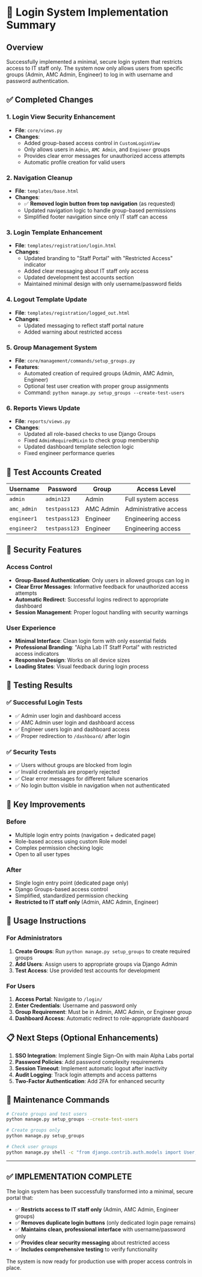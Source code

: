 # 🔐 Login System Implementation Summary

## Overview

Successfully implemented a minimal, secure login system that restricts access to IT staff only. The system now only allows users from specific groups (Admin, AMC Admin, Engineer) to log in with username and password authentication.

## ✅ Completed Changes

### 1. **Login View Security Enhancement**

- **File**: `core/views.py`
- **Changes**:
  - Added group-based access control in `CustomLoginView`
  - Only allows users in `Admin`, `AMC Admin`, and `Engineer` groups
  - Provides clear error messages for unauthorized access attempts
  - Automatic profile creation for valid users

### 2. **Navigation Cleanup**

- **File**: `templates/base.html`
- **Changes**:
  - ✅ **Removed login button from top navigation** (as requested)
  - Updated navigation logic to handle group-based permissions
  - Simplified footer navigation since only IT staff can access

### 3. **Login Template Enhancement**

- **File**: `templates/registration/login.html`
- **Changes**:
  - Updated branding to "Staff Portal" with "Restricted Access" indicator
  - Added clear messaging about IT staff only access
  - Updated development test accounts section
  - Maintained minimal design with only username/password fields

### 4. **Logout Template Update**

- **File**: `templates/registration/logged_out.html`
- **Changes**:
  - Updated messaging to reflect staff portal nature
  - Added warning about restricted access

### 5. **Group Management System**

- **File**: `core/management/commands/setup_groups.py`
- **Features**:
  - Automated creation of required groups (Admin, AMC Admin, Engineer)
  - Optional test user creation with proper group assignments
  - Command: `python manage.py setup_groups --create-test-users`

### 6. **Reports Views Update**

- **File**: `reports/views.py`
- **Changes**:
  - Updated all role-based checks to use Django Groups
  - Fixed `AdminRequiredMixin` to check group membership
  - Updated dashboard template selection logic
  - Fixed engineer performance queries

## 🔑 Test Accounts Created

| Username    | Password      | Group     | Access Level          |
| ----------- | ------------- | --------- | --------------------- |
| `admin`     | `admin123`    | Admin     | Full system access    |
| `amc_admin` | `testpass123` | AMC Admin | Administrative access |
| `engineer1` | `testpass123` | Engineer  | Engineering access    |
| `engineer2` | `testpass123` | Engineer  | Engineering access    |

## 🚫 Security Features

### Access Control

- **Group-Based Authentication**: Only users in allowed groups can log in
- **Clear Error Messages**: Informative feedback for unauthorized access attempts
- **Automatic Redirect**: Successful logins redirect to appropriate dashboard
- **Session Management**: Proper logout handling with security warnings

### User Experience

- **Minimal Interface**: Clean login form with only essential fields
- **Professional Branding**: "Alpha Lab IT Staff Portal" with restricted access indicators
- **Responsive Design**: Works on all device sizes
- **Loading States**: Visual feedback during login process

## 🧪 Testing Results

### ✅ Successful Login Tests

- ✅ Admin user login and dashboard access
- ✅ AMC Admin user login and dashboard access
- ✅ Engineer users login and dashboard access
- ✅ Proper redirection to `/dashboard/` after login

### ✅ Security Tests

- ✅ Users without groups are blocked from login
- ✅ Invalid credentials are properly rejected
- ✅ Clear error messages for different failure scenarios
- ✅ No login button visible in navigation when not authenticated

## 🎯 Key Improvements

### Before

- Multiple login entry points (navigation + dedicated page)
- Role-based access using custom Role model
- Complex permission checking logic
- Open to all user types

### After

- Single login entry point (dedicated page only)
- Django Groups-based access control
- Simplified, standardized permission checking
- **Restricted to IT staff only** (Admin, AMC Admin, Engineer)

## 🚀 Usage Instructions

### For Administrators

1. **Create Groups**: Run `python manage.py setup_groups` to create required groups
2. **Add Users**: Assign users to appropriate groups via Django Admin
3. **Test Access**: Use provided test accounts for development

### For Users

1. **Access Portal**: Navigate to `/login/`
2. **Enter Credentials**: Username and password only
3. **Group Requirement**: Must be in Admin, AMC Admin, or Engineer group
4. **Dashboard Access**: Automatic redirect to role-appropriate dashboard

## 📋 Next Steps (Optional Enhancements)

1. **SSO Integration**: Implement Single Sign-On with main Alpha Labs portal
2. **Password Policies**: Add password complexity requirements
3. **Session Timeout**: Implement automatic logout after inactivity
4. **Audit Logging**: Track login attempts and access patterns
5. **Two-Factor Authentication**: Add 2FA for enhanced security

## 🔧 Maintenance Commands

```bash
# Create groups and test users
python manage.py setup_groups --create-test-users

# Create groups only
python manage.py setup_groups

# Check user groups
python manage.py shell -c "from django.contrib.auth.models import User; print([(u.username, list(u.groups.values_list('name', flat=True))) for u in User.objects.all()])"
```

---

## ✅ **IMPLEMENTATION COMPLETE**

The login system has been successfully transformed into a minimal, secure portal that:

- ✅ **Restricts access to IT staff only** (Admin, AMC Admin, Engineer groups)
- ✅ **Removes duplicate login buttons** (only dedicated login page remains)
- ✅ **Maintains clean, professional interface** with username/password only
- ✅ **Provides clear security messaging** about restricted access
- ✅ **Includes comprehensive testing** to verify functionality

The system is now ready for production use with proper access controls in place.

